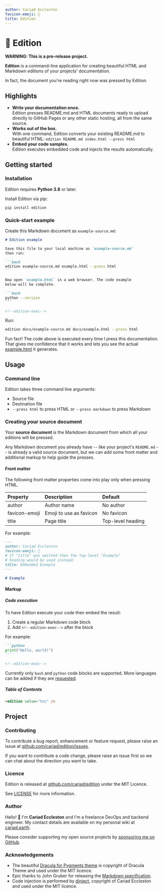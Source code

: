 ```yaml
---
author: Cariad Eccleston
favicon-emoji: 📰
title: Edition
---
```


# 📰 Edition

**WARNING: This is a pre-release project.**

**Edition** is a command-line application for creating beautiful HTML and Markdown editions of your projects' documentation.

In fact, the document you're reading right now was pressed by Edition.

<edition value="toc" />

## Highlights

- **Write your documentation once.**<br />Edition presses README.md and HTML documents ready to upload directly to GitHub Pages or any other static hosting, all from the same source.
- **Works out of the box.**<br />With one command, Edition converts your existing README.md to beautiful HTML: `edition README.md index.html --press html`
- **Embed your code samples.**<br />Edition executes embedded code and injects the results automatically.

## Getting started

### Installation

Edition requires **Python 3.8** or later.

Install Edition via pip:

```bash
pip install edition
```

### Quick-start example

Create this Markdown document as `example-source.md`:

~~~markdown
# Edition example

Save this file to your local machine as `example-source.md`
then run:

```bash
edition example-source.md example.html --press html
```

Now open `example.html` in a web browser. The code example
below will be complete.

```bash
python --version
```

<!--edition-exec-->
~~~

Run:

```bash
edition docs/example-source.md docs/example.html --press html
```

<!--edition-exec-->

Fun fact! The code above is executed every time I press this documentation. That gives me confidence that it works and lets you see the actual [example.html](https://cariad.github.io/edition/example.html) it generates.

## Usage

### Command line

Edition takes three command line arguments:

- Source file
- Destination file
- `--press html` to press HTML or `--press markdown` to press Markdown

### Creating your source document

Your **source document** is the Markdown document from which all your editions will be pressed.

Any Markdown document you already have -- like your project's `README.md` -- is already a valid source document, but we can add some front matter and additional markup to help guide the presses.

#### Front matter

The following front matter properties come into play only when pressing HTML.

| Property      | Description             | Default           |
| :------------ | :---------------------- | :---------------- |
| author        | Author name             | No author         |
| favicon-emoji | Emoji to use as favicon | No favicon        |
| title         | Page title              | Top-level heading |

For example:

```markdown
---
author: Cariad Eccleston
favicon-emoji: 🍕
# If "title" was omitted then the top-level "Example"
# heading would be used instead:
title: Embedded Example
---

# Example
```

#### Markup

##### Code execution

To have Edition execute your code then embed the result:

1. Create a regular Markdown code block
1. Add `<!--edition-exec-->` after the block

For example:

~~~markdown
```python
print("Hello, world!")
```

<!--edition-exec-->
~~~

Currently only `bash` and `python` code blocks are supported. More languages can be added if they are [requested](#contributing).

##### Table of Contents

```html
<edition value="toc" />
```

## Project

### Contributing

To contribute a bug report, enhancement or feature request, please raise an issue at [github.com/cariad/edition/issues](https://github.com/cariad/edition/issues).

If you want to contribute a code change, please raise an issue first so we can chat about the direction you want to take.

### Licence

Edition is released at [github.com/cariad/edition](https://github.com/cariad/edition) under the MIT Licence.

See [LICENSE](https://github.com/cariad/edition/blob/main/LICENSE) for more information.

### Author

Hello! 👋 I'm **Cariad Eccleston** and I'm a freelance DevOps and backend engineer. My contact details are available on my personal wiki at [cariad.earth](https://cariad.earth).

Please consider supporting my open source projects by [sponsoring me on GitHub](https://github.com/sponsors/cariad/).

### Acknowledgements

- The beautiful [Dracula for Pygments theme](https://github.com/dracula/pygments) is copyright of Dracula Theme and used under the MIT licence.
- Epic thanks to John Gruber for releasing the [Markdown specification](https://daringfireball.net/projects/markdown/).
- Code injection is performed by [dinject](https://github.com/cariad/dinject), copyright of Cariad Eccleston and used under the MIT licence.

